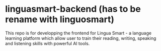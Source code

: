 # linguasmart-backend (has to be rename with linguosmart)

This repo is for developping the frontend for Lingua Smart - a language learning platform 
which allow user to train their reading, writing, speaking and listening skills with powerful AI tools.